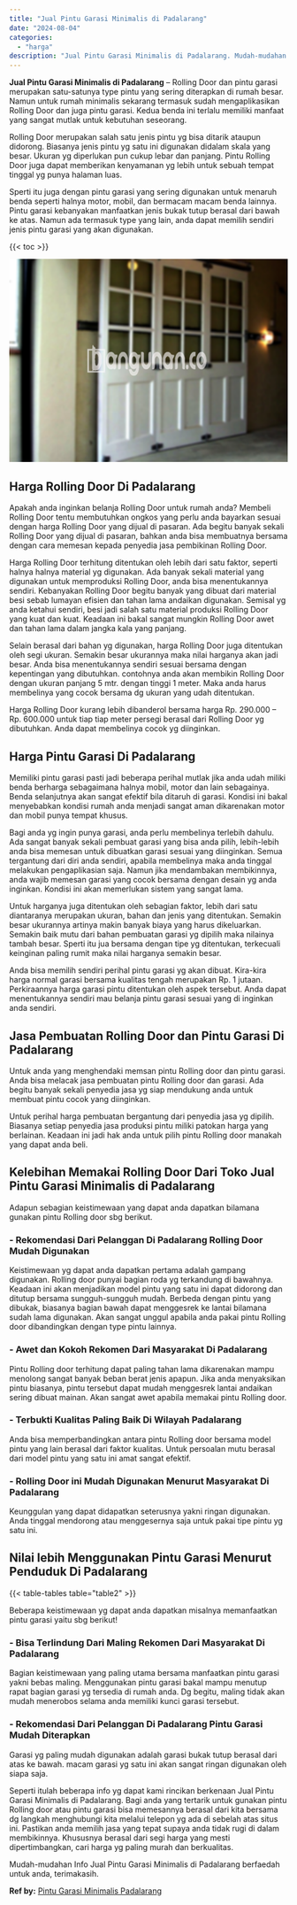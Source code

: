 ```yaml
---
title: "Jual Pintu Garasi Minimalis di Padalarang"
date: "2024-08-04"
categories: 
  - "harga"
description: "Jual Pintu Garasi Minimalis di Padalarang. Mudah-mudahan Info Jual Pintu Garasi Minimalis di Padalarang berfaedah untuk anda, terimakasih...."
---
```


**Jual Pintu Garasi Minimalis di Padalarang** – Rolling Door dan pintu garasi merupakan satu-satunya type pintu yang sering diterapkan di rumah besar. Namun untuk rumah minimalis sekarang termasuk sudah mengaplikasikan Rolling Door dan juga pintu garasi. Kedua benda ini terlalu memiliki manfaat yang sangat mutlak untuk kebutuhan seseorang.

Rolling Door merupakan salah satu jenis pintu yg bisa ditarik ataupun didorong. Biasanya jenis pintu yg satu ini digunakan didalam skala yang besar. Ukuran yg diperlukan pun cukup lebar dan panjang. Pintu Rolling Door juga dapat memberikan kenyamanan yg lebih untuk sebuah tempat tinggal yg punya halaman luas.

Sperti itu juga dengan pintu garasi yang sering digunakan untuk menaruh benda seperti halnya motor, mobil, dan bermacam macam benda lainnya. Pintu garasi kebanyakan manfaatkan jenis bukak tutup berasal dari bawah ke atas. Namun ada termasuk type yang lain, anda dapat memilih sendiri jenis pintu garasi yang akan digunakan.

{{< toc >}}

![Jual Pintu Garasi Minimalis di Padalarang](/images/pintu-garasi-66.png)

## Harga Rolling Door Di Padalarang

Apakah anda inginkan belanja Rolling Door untuk rumah anda? Membeli Rolling Door tentu membutuhkan ongkos yang perlu anda bayarkan sesuai dengan harga Rolling Door yang dijual di pasaran. Ada begitu banyak sekali Rolling Door yang dijual di pasaran, bahkan anda bisa membuatnya bersama dengan cara memesan kepada penyedia jasa pembikinan Rolling Door.

Harga Rolling Door terhitung ditentukan oleh lebih dari satu faktor, seperti halnya halnya material yg digunakan. Ada banyak sekali material yang digunakan untuk memproduksi Rolling Door, anda bisa menentukannya sendiri. Kebanyakan Rolling Door begitu banyak yang dibuat dari material besi sebab lumayan efisien dan tahan lama andaikan digunakan. Semisal yg anda ketahui sendiri, besi jadi salah satu material produksi Rolling Door yang kuat dan kuat. Keadaan ini bakal sangat mungkin Rolling Door awet dan tahan lama dalam jangka kala yang panjang.

Selain berasal dari bahan yg digunakan, harga Rolling Door juga ditentukan oleh segi ukuran. Semakin besar ukurannya maka nilai harganya akan jadi besar. Anda bisa menentukannya sendiri sesuai bersama dengan kepentingan yang dibutuhkan. contohnya anda akan membikin Rolling Door dengan ukuran panjang 5 mtr. dengan tinggi 1 meter. Maka anda harus membelinya yang cocok bersama dg ukuran yang udah ditentukan.

Harga Rolling Door kurang lebih dibanderol bersama harga Rp. 290.000 – Rp. 600.000 untuk tiap tiap meter persegi berasal dari Rolling Door yg dibutuhkan. Anda dapat membelinya cocok yg diinginkan.

## Harga Pintu Garasi Di Padalarang

Memiliki pintu garasi pasti jadi beberapa perihal mutlak jika anda udah miliki benda berharga sebagaimana halnya mobil, motor dan lain sebagainya. Benda selanjutnya akan sangat efektif bila ditaruh di garasi. Kondisi ini bakal menyebabkan kondisi rumah anda menjadi sangat aman dikarenakan motor dan mobil punya tempat khusus.

Bagi anda yg ingin punya garasi, anda perlu membelinya terlebih dahulu. Ada sangat banyak sekali pembuat garasi yang bisa anda pilih, lebih-lebih anda bisa memesan untuk dibuatkan garasi sesuai yang diinginkan. Semua tergantung dari diri anda sendiri, apabila membelinya maka anda tinggal melakukan pengaplikasian saja. Namun jika mendambakan membikinnya, anda wajib memesan garasi yang cocok bersama dengan desain yg anda inginkan. Kondisi ini akan memerlukan sistem yang sangat lama.

Untuk harganya juga ditentukan oleh sebagian faktor, lebih dari satu diantaranya merupakan ukuran, bahan dan jenis yang ditentukan. Semakin besar ukurannya artinya makin banyak biaya yang harus dikeluarkan. Semakin baik mutu dari bahan pembuatan garasi yg dipilih maka nilainya tambah besar. Sperti itu jua bersama dengan tipe yg ditentukan, terkecuali keinginan paling rumit maka nilai harganya semakin besar.

Anda bisa memilih sendiri perihal pintu garasi yg akan dibuat. Kira-kira harga normal garasi bersama kualitas tengah merupakan Rp. 1 jutaan. Perkiraannya harga garasi pintu ditentukan oleh aspek tersebut. Anda dapat menentukannya sendiri mau belanja pintu garasi sesuai yang di inginkan anda sendiri.

## Jasa Pembuatan Rolling Door dan Pintu Garasi Di Padalarang

Untuk anda yang menghendaki memsan pintu Rolling door dan pintu garasi. Anda bisa melacak jasa pembuatan pintu Rolling door dan garasi. Ada begitu banyak sekali penyedia jasa yg siap mendukung anda untuk membuat pintu cocok yang diinginkan.

Untuk perihal harga pembuatan bergantung dari penyedia jasa yg dipilih. Biasanya setiap penyedia jasa produksi pintu miliki patokan harga yang berlainan. Keadaan ini jadi hak anda untuk pilih pintu Rolling door manakah yang dapat anda beli.

## Kelebihan Memakai Rolling Door Dari Toko Jual Pintu Garasi Minimalis di Padalarang

Adapun sebagian keistimewaan yang dapat anda dapatkan bilamana gunakan pintu Rolling door sbg berikut.

### \- Rekomendasi Dari Pelanggan Di Padalarang Rolling Door Mudah Digunakan

Keistimewaan yg dapat anda dapatkan pertama adalah gampang digunakan. Rolling door punyai bagian roda yg terkandung di bawahnya. Keadaan ini akan menjadikan model pintu yang satu ini dapat didorong dan ditutup bersama sungguh-sungguh mudah. Berbeda dengan pintu yang dibukak, biasanya bagian bawah dapat menggesrek ke lantai bilamana sudah lama digunakan. Akan sangat unggul apabila anda pakai pintu Rolling door dibandingkan dengan type pintu lainnya.

### \- Awet dan Kokoh Rekomen Dari Masyarakat Di Padalarang

Pintu Rolling door terhitung dapat paling tahan lama dikarenakan mampu menolong sangat banyak beban berat jenis apapun. Jika anda menyaksikan pintu biasanya, pintu tersebut dapat mudah menggesrek lantai andaikan sering dibuat mainan. Akan sangat awet apabila memakai pintu Rolling door.

### \- Terbukti Kualitas Paling Baik Di Wilayah Padalarang

Anda bisa memperbandingkan antara pintu Rolling door bersama model pintu yang lain berasal dari faktor kualitas. Untuk persoalan mutu berasal dari model pintu yang satu ini amat sangat efektif.

### \- Rolling Door ini Mudah Digunakan Menurut Masyarakat Di Padalarang

Keunggulan yang dapat didapatkan seterusnya yakni ringan digunakan. Anda tinggal mendorong atau menggesernya saja untuk pakai tipe pintu yg satu ini.

## Nilai lebih Menggunakan Pintu Garasi Menurut Penduduk Di Padalarang

{{< table-tables table="table2" >}}

Beberapa keistimewaan yg dapat anda dapatkan misalnya memanfaatkan pintu garasi yaitu sbg berikut!

### \- Bisa Terlindung Dari Maling Rekomen Dari Masyarakat Di Padalarang

Bagian keistimewaan yang paling utama bersama manfaatkan pintu garasi yakni bebas maling. Menggunakan pintu garasi bakal mampu menutup rapat bagian garasi yg tersedia di rumah anda. Dg begitu, maling tidak akan mudah menerobos selama anda memiliki kunci garasi tersebut.

### \- Rekomendasi Dari Pelanggan Di Padalarang Pintu Garasi Mudah Diterapkan

Garasi yg paling mudah digunakan adalah garasi bukak tutup berasal dari atas ke bawah. macam garasi yg satu ini akan sangat ringan digunakan oleh siapa saja.

Seperti itulah beberapa info yg dapat kami rincikan berkenaan Jual Pintu Garasi Minimalis di Padalarang. Bagi anda yang tertarik untuk gunakan pintu Rolling door atau pintu garasi bisa memesannya berasal dari kita bersama dg langkah menghubungi kita melalui telepon yg ada di sebelah atas situs ini. Pastikan anda memilih jasa yang tepat supaya anda tidak rugi di dalam membikinnya. Khususnya berasal dari segi harga yang mesti dipertimbangkan, cari harga yg paling murah dan berkualitas.

Mudah-mudahan Info Jual Pintu Garasi Minimalis di Padalarang berfaedah untuk anda, terimakasih.

**Ref by:** [Pintu Garasi Minimalis Padalarang](https://id.wikipedia.org/wiki/Pintu)
